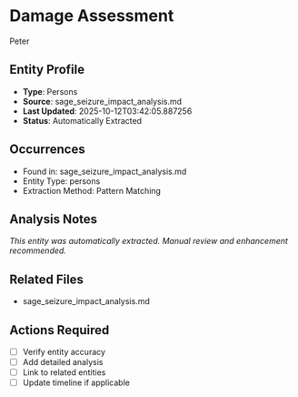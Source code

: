# Damage Assessment

Peter

## Entity Profile
- **Type**: Persons
- **Source**: sage_seizure_impact_analysis.md
- **Last Updated**: 2025-10-12T03:42:05.887256
- **Status**: Automatically Extracted

## Occurrences
- Found in: sage_seizure_impact_analysis.md
- Entity Type: persons
- Extraction Method: Pattern Matching

## Analysis Notes
*This entity was automatically extracted. Manual review and enhancement recommended.*

## Related Files
- sage_seizure_impact_analysis.md

## Actions Required
- [ ] Verify entity accuracy
- [ ] Add detailed analysis
- [ ] Link to related entities
- [ ] Update timeline if applicable
